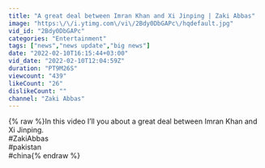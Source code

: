 ```yaml
---
title: "A great deal between Imran Khan and Xi Jinping | Zaki Abbas"
image: "https:\/\/i.ytimg.com\/vi\/2Bdy0DbGAPc\/hqdefault.jpg"
vid_id: "2Bdy0DbGAPc"
categories: "Entertainment"
tags: ["news","news update","big news"]
date: "2022-02-10T16:15:44+03:00"
vid_date: "2022-02-10T12:04:59Z"
duration: "PT9M26S"
viewcount: "439"
likeCount: "26"
dislikeCount: ""
channel: "Zaki Abbas"
---
```

{% raw %}In this video I’ll you about a great deal between Imran Khan and Xi Jinping.<br />#ZakiAbbas<br />#pakistan <br />#china{% endraw %}
